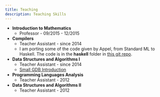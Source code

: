 ```yaml
---
title: Teaching
description: Teaching Skills
---
```


- **Introduction to Mathematics**
    + Professor - 09/2015 - 12/2015
- **Compilers**
    + Teacher Assistant - since 2014
    + I am porting some of the code given by Appel, from Standard ML to Haskell.
        The code is in the **haskell** folder in [this git repo](https://bitbucket.org/martinceresa/tiger-compiler).
- **Data Structures and Algorithms I**
    + Teacher Assistant - since 2014
    + [Small GDB Introduction](/$presentation$)
- **Programming Languages Analysis**
    + Teacher Assistant - 2012 
- **Data Structures and Algorithms II**
    + Teacher Assistant - 2012
